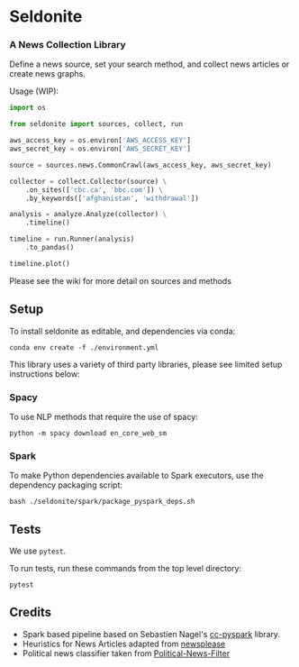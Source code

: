 # Seldonite
### A News Collection Library

Define a news source, set your search method, and collect news articles or create news graphs.

Usage (WIP):
```python
import os

from seldonite import sources, collect, run

aws_access_key = os.environ['AWS_ACCESS_KEY']
aws_secret_key = os.environ['AWS_SECRET_KEY']

source = sources.news.CommonCrawl(aws_access_key, aws_secret_key)

collector = collect.Collector(source) \
    .on_sites(['cbc.ca', 'bbc.com']) \
    .by_keywords(['afghanistan', 'withdrawal'])

analysis = analyze.Analyze(collector) \
    .timeline()

timeline = run.Runner(analysis)
    .to_pandas()

timeline.plot()
```

Please see the wiki for more detail on sources and methods

## Setup

To install seldonite as editable, and dependencies via conda:
```
conda env create -f ./environment.yml
```

This library uses a variety of third party libraries, please see limited setup instructions below:

### Spacy

To use NLP methods that require the use of spacy:
```
python -m spacy download en_core_web_sm
```

### Spark

To make Python dependencies available to Spark executors, use the dependency packaging script:
```
bash ./seldonite/spark/package_pyspark_deps.sh
```


## Tests

We use `pytest`.

To run tests, run these commands from the top level directory:

```
pytest
```

## Credits

* Spark based pipeline based on Sebastien Nagel's [cc-pyspark](https://github.com/commoncrawl/cc-pyspark) library. 
* Heuristics for News Articles adapted from [newsplease](https://github.com/fhamborg/news-please)
* Political news classifier taken from [Political-News-Filter](https://github.com/lukasgebhard/Political-News-Filter)
